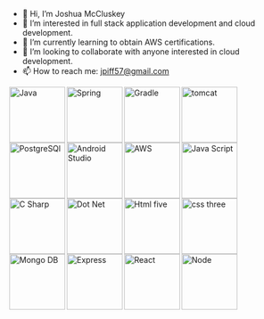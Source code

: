 
- 👋 Hi, I’m Joshua McCluskey
- 👀 I’m interested in full stack application development and cloud development.
- 🌱 I’m currently learning to obtain AWS certifications.
- 💞️ I’m looking to collaborate with anyone interested in cloud development.
- 📫 How to reach me: jpiff57@gmail.com



<img src="https://cdn.jsdelivr.net/gh/devicons/devicon/icons/java/java-original-wordmark.svg" alt="Java" width="100" align="left"/>
<img src="https://cdn.jsdelivr.net/gh/devicons/devicon/icons/spring/spring-original.svg" alt="Spring" width="100" align="left"/>
<img src="https://cdn.jsdelivr.net/gh/devicons/devicon/icons/gradle/gradle-plain.svg" alt="Gradle" width="100" align="left"/>
<img src="https://cdn.jsdelivr.net/gh/devicons/devicon/icons/tomcat/tomcat-original-wordmark.svg" alt="tomcat" width="100" align="left"/>
<img src="https://cdn.jsdelivr.net/gh/devicons/devicon/icons/postgresql/postgresql-original-wordmark.svg" alt="PostgreSQl" width="100" align="left"/>
<img src="https://cdn.jsdelivr.net/gh/devicons/devicon/icons/androidstudio/androidstudio-original-wordmark.svg" alt="Android Studio" width="100" align="left"/>
<img src="https://cdn.jsdelivr.net/gh/devicons/devicon/icons/amazonwebservices/amazonwebservices-original-wordmark.svg" alt="AWS" width="100" align="left"/>
<img src="https://cdn.jsdelivr.net/gh/devicons/devicon/icons/javascript/javascript-original.svg" alt="Java Script" width="100" align="left"/>
<img src="https://cdn.jsdelivr.net/gh/devicons/devicon/icons/csharp/csharp-original.svg" alt="C Sharp" width="100" align="left"/>
<img src="https://cdn.jsdelivr.net/gh/devicons/devicon/icons/dot-net/dot-net-original-wordmark.svg" alt="Dot Net" width="100" align="left"/>
<img src="https://cdn.jsdelivr.net/gh/devicons/devicon/icons/html5/html5-original-wordmark.svg" alt="Html five" width="100" align="left"/>
<img src="https://cdn.jsdelivr.net/gh/devicons/devicon/icons/css3/css3-original-wordmark.svg" alt="css three" width="100" align="left"/>
<img src="https://cdn.jsdelivr.net/gh/devicons/devicon/icons/mongodb/mongodb-original-wordmark.svg" alt="Mongo DB" width="100" align="left"/>
<img src="https://cdn.jsdelivr.net/gh/devicons/devicon/icons/express/express-original-wordmark.svg" alt="Express" width="100" align="left"/>
<img src="https://cdn.jsdelivr.net/gh/devicons/devicon/icons/react/react-original-wordmark.svg" alt="React" width="100" align="left"/>
<img src="https://cdn.jsdelivr.net/gh/devicons/devicon/icons/nodejs/nodejs-original-wordmark.svg" alt="Node "  width="100" align="left"/>

<!---
joshuamccluskey/joshuamccluskey is a ✨ special ✨ repository because its `README.md` (this file) appears on your GitHub profile.
You can click the Preview link to take a look at your changes.
--->
